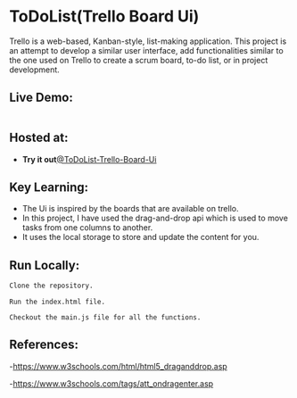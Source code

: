 
# ToDoList(Trello Board Ui)

Trello is a web-based, Kanban-style, list-making application. 
This project is an attempt to develop a similar user interface, add functionalities similar to the one used on Trello to create a scrum board, to-do list, or in 
project development.

## Live Demo:

![]()

## Hosted at:
- **Try it out**[@ToDoList-Trello-Board-Ui](https://parthd06.github.io/ToDoList-Trello-Board-Ui-/)


## Key Learning:

- The Ui is inspired by the boards that are available on trello.
- In this project, I have used the drag-and-drop api which is used to 
move tasks from one columns to another. 
- It uses the local storage to store and update the content for you. 

## Run Locally:

```bash
Clone the repository.
```
    Run the index.html file.
``` 
Checkout the main.js file for all the functions.
```

## References:

-https://www.w3schools.com/html/html5_draganddrop.asp

-https://www.w3schools.com/tags/att_ondragenter.asp

